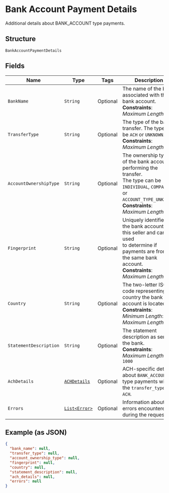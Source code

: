 
# Bank Account Payment Details

Additional details about BANK_ACCOUNT type payments.

## Structure

`BankAccountPaymentDetails`

## Fields

| Name | Type | Tags | Description | Getter |
|  --- | --- | --- | --- | --- |
| `BankName` | `String` | Optional | The name of the bank associated with the bank account.<br>**Constraints**: *Maximum Length*: `100` | String getBankName() |
| `TransferType` | `String` | Optional | The type of the bank transfer. The type can be `ACH` or `UNKNOWN`.<br>**Constraints**: *Maximum Length*: `50` | String getTransferType() |
| `AccountOwnershipType` | `String` | Optional | The ownership type of the bank account performing the transfer.<br>The type can be `INDIVIDUAL`, `COMPANY`, or `ACCOUNT_TYPE_UNKNOWN`.<br>**Constraints**: *Maximum Length*: `50` | String getAccountOwnershipType() |
| `Fingerprint` | `String` | Optional | Uniquely identifies the bank account for this seller and can be used<br>to determine if payments are from the same bank account.<br>**Constraints**: *Maximum Length*: `255` | String getFingerprint() |
| `Country` | `String` | Optional | The two-letter ISO code representing the country the bank account is located in.<br>**Constraints**: *Minimum Length*: `2`, *Maximum Length*: `2` | String getCountry() |
| `StatementDescription` | `String` | Optional | The statement description as sent to the bank.<br>**Constraints**: *Maximum Length*: `1000` | String getStatementDescription() |
| `AchDetails` | [`ACHDetails`](../../doc/models/ach-details.md) | Optional | ACH-specific details about `BANK_ACCOUNT` type payments with the `transfer_type` of `ACH`. | ACHDetails getAchDetails() |
| `Errors` | [`List<Error>`](../../doc/models/error.md) | Optional | Information about errors encountered during the request. | List<Error> getErrors() |

## Example (as JSON)

```json
{
  "bank_name": null,
  "transfer_type": null,
  "account_ownership_type": null,
  "fingerprint": null,
  "country": null,
  "statement_description": null,
  "ach_details": null,
  "errors": null
}
```

